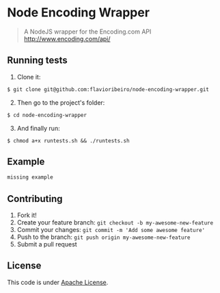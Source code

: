 # Node Encoding Wrapper
> A NodeJS wrapper for the Encoding.com API http://www.encoding.com/api/

## Running tests

1. Clone it:

```sh
$ git clone git@github.com:flavioribeiro/node-encoding-wrapper.git
```

2. Then go to the project's folder:

```sh
$ cd node-encoding-wrapper
```

3. And finally run:
```shell
$ chmod a+x runtests.sh && ./runtests.sh
```

## Example
```js
missing example
```

## Contributing

1. Fork it!
2. Create your feature branch: `git checkout -b my-awesome-new-feature`
3. Commit your changes: `git commit -m 'Add some awesome feature'`
4. Push to the branch: `git push origin my-awesome-new-feature`
5. Submit a pull request

## License

This code is under [Apache License](https://github.com/flavioribeiro/video-thumbnail-generator/blob/master/LICENSE).
